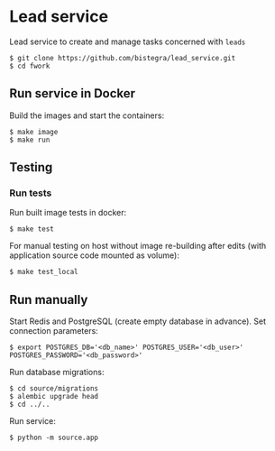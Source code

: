 # Lead service

Lead service to create and manage tasks concerned with `leads`


```shell
$ git clone https://github.com/bistegra/lead_service.git
$ cd fwork
```

## Run service in Docker
Build the images and start the containers:
```shell
$ make image
$ make run
```

## Testing

### Run tests
Run built image tests in docker:
```shell
$ make test
```

For manual testing on host without image re-building after edits (with application source code mounted as volume):
```shell
$ make test_local
```

## Run manually
Start Redis and PostgreSQL (create empty database in advance). Set connection parameters:
```shell
$ export POSTGRES_DB='<db_name>' POSTGRES_USER='<db_user>' POSTGRES_PASSWORD='<db_password>'
```

Run database migrations:
```shell
$ cd source/migrations 
$ alembic upgrade head
$ cd ../..
```

Run service:
```shell
$ python -m source.app
```

